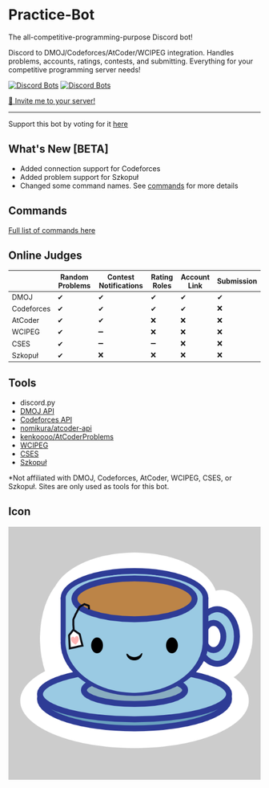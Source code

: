 # Practice-Bot
The all-competitive-programming-purpose Discord bot!

Discord to DMOJ/Codeforces/AtCoder/WCIPEG integration. Handles problems, accounts, ratings, contests, and submitting. Everything for your competitive programming server needs!

[![Discord Bots](https://top.gg/api/widget/status/691416325557452861.svg)](https://top.gg/bot/691416325557452861)
[![Discord Bots](https://top.gg/api/widget/servers/691416325557452861.svg)](https://top.gg/bot/691416325557452861)

[🍵 Invite me to your server!](https://discord.com/api/oauth2/authorize?client_id=691416325557452861&permissions=402779152&scope=bot)

---

Support this bot by voting for it [here](https://top.gg/bot/691416325557452861/vote)

## What's New \[BETA\]
 * Added connection support for Codeforces
 * Added problem support for Szkopuł
 * Changed some command names. See [commands](https://github.com/kevinjycui/Practice-Bot/wiki/Commands) for more details

## Commands
[Full list of commands here](https://github.com/kevinjycui/Practice-Bot/wiki/Commands)

## Online Judges
| | Random Problems | Contest Notifications | Rating Roles | Account Link | Submission |
|---|---|---|---|---|---|
| DMOJ | ✔ | ✔ | ✔ | ✔ | ✔ |
| Codeforces | ✔ | ✔ | ✔ | ✔ | ❌ |
| AtCoder | ✔ | ✔ | ❌ | ❌ | ❌ |
| WCIPEG | ✔ | ➖ | ❌ | ❌ | ❌ |
| CSES | ✔ | ➖ | ➖ | ❌ | ❌ |
| Szkopuł | ✔ | ❌ | ❌ | ❌ | ❌ |

## Tools
 - discord.py
 - [DMOJ API](https://dmoj.ca/api/)
 - [Codeforces API](https://codeforces.com/apiHelp)
 - [nomikura/atcoder-api](https://github.com/nomikura/atcoder-api)
 - [kenkoooo/AtCoderProblems](https://github.com/kenkoooo/AtCoderProb✔ems)
 - [WCIPEG](https://wcipeg.com/main)
 - [CSES](https://cses.fi/)
 - [Szkopuł](https://szkopul.edu.pl/)

 *Not affiliated with DMOJ, Codeforces, AtCoder, WCIPEG, CSES, or Szkopuł. Sites are only used as tools for this bot.

## Icon
![](logo.png)
